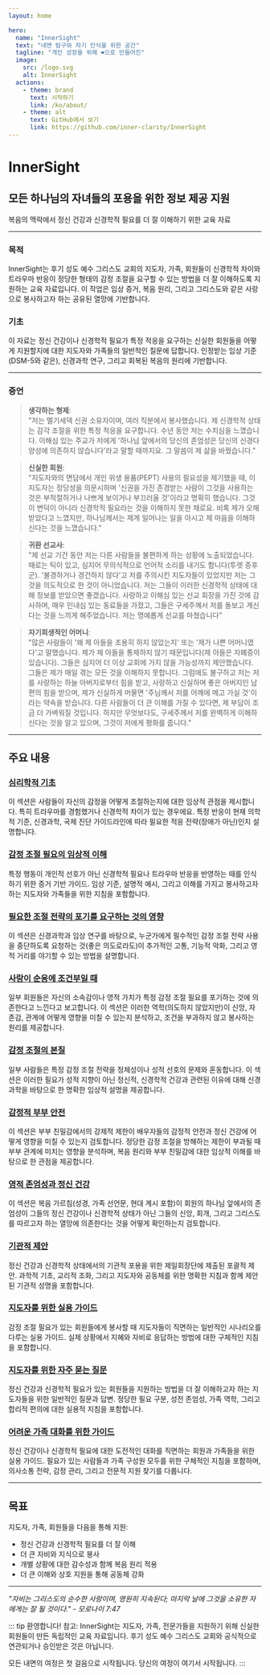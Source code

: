 ```yaml
---
layout: home

hero:
  name: "InnerSight"
  text: "내면 탐구와 자기 인식을 위한 공간"
  tagline: "개인 성장을 위해 ❤️으로 만들어진"
  image:
    src: /logo.svg
    alt: InnerSight
  actions:
    - theme: brand
      text: 시작하기
      link: /ko/about/
    - theme: alt
      text: GitHub에서 보기
      link: https://github.com/inner-clarity/InnerSight
---
```

<!--content -->

<!--<ContenidoActualKo />-->

# InnerSight  
## 모든 하나님의 자녀들의 포용을 위한 정보 제공 지원  

복음의 맥락에서 정신 건강과 신경학적 필요를 더 잘 이해하기 위한 교육 자료

---

### 목적

InnerSight는 후기 성도 예수 그리스도 교회의 지도자, 가족, 회원들이 신경학적 차이와 트라우마 반응이 정당한 형태의 감정 조절을 요구할 수 있는 방법을 더 잘 이해하도록 지원하는 교육 자료입니다. 이 작업은 임상 증거, 복음 원리, 그리고 그리스도와 같은 사랑으로 봉사하고자 하는 공유된 열망에 기반합니다.

### 기초

이 자료는 정신 건강이나 신경학적 필요가 특정 적응을 요구하는 신실한 회원들을 어떻게 지원할지에 대한 지도자와 가족들의 일반적인 질문에 답합니다. 인정받는 임상 기준(DSM-5와 같은), 신경과학 연구, 그리고 회복된 복음의 원리에 기반합니다.

---

### 증언

> **생각하는 형제**: \
> "저는 멜기세덱 신권 소유자이며, 여러 직분에서 봉사했습니다. 제 신경학적 상태는 감각 조절을 위한 특정 적응을 요구합니다. 수년 동안 저는 수치심을 느꼈습니다. 이해심 있는 주교가 저에게 '하나님 앞에서의 당신의 존엄성은 당신의 신경다양성에 의존하지 않습니다'라고 말할 때까지요. 그 말씀이 제 삶을 바꿨습니다."

> **신실한 회원**: \
> "지도자와의 면담에서 개인 위생 용품(PEPT) 사용의 필요성을 제기했을 때, 이 지도자는 정당성을 의문시하며 '신권을 가진 존경받는 사람이 그것을 사용하는 것은 부적절하거나 나쁘게 보이거나 부끄러울 것'이라고 명확히 했습니다. 그것이 변덕이 아니라 신경학적 필요라는 것을 이해하지 못한 채로요. 비록 제가 오해받았다고 느꼈지만, 하나님께서는 제게 일어나는 일을 아시고 제 마음을 이해하신다는 것을 느꼈습니다."

> **귀환 선교사**: \
> "제 선교 기간 동안 저는 다른 사람들을 불편하게 하는 상황에 노출되었습니다. 때로는 틱이 있고, 심지어 무의식적으로 언어적 소리를 내기도 합니다(투렛 증후군). '불경하거나 경건하지 않다'고 저를 주의시킨 지도자들이 있었지만 저는 그것을 의도적으로 한 것이 아니었습니다. 저는 그들이 이러한 신경학적 상태에 대해 정보를 받았으면 좋겠습니다. 사랑하고 이해심 있는 선교 회장을 가진 것에 감사하며, 매우 인내심 있는 동료들을 가졌고, 그들은 구세주께서 저를 돌보고 계신다는 것을 느끼게 해주었습니다. 저는 명예롭게 선교를 마쳤습니다"

> **자기희생적인 어머니**: \
> "많은 사람들이 '왜 제 아들을 조용히 하지 않았는지' 또는 '제가 나쁜 어머니였다'고 말했습니다. 제가 제 아들을 통제하지 않기 때문입니다(제 아들은 자폐증이 있습니다). 그들은 심지어 더 이상 교회에 가지 않을 가능성까지 제안했습니다. 그들은 제가 매일 겪는 모든 것을 이해하지 못합니다. 그럼에도 불구하고 저는 저를 사랑하는 하늘 아버지로부터 힘을 받고, 사랑하고 신실하며 좋은 아버지인 남편의 힘을 받으며, 제가 신실하게 머물면 '주님께서 저를 어깨에 메고 가실 것'이라는 약속을 받습니다. 다른 사람들이 더 큰 이해를 가질 수 있다면, 제 부담이 조금 더 가벼워질 것입니다. 하지만 무엇보다도, 구세주께서 저를 완벽하게 이해하신다는 것을 알고 있으며, 그것이 저에게 평화를 줍니다."

---

## 주요 내용

### [심리학적 기초](/ko/analisis_psicologico_apropiado_v2)
이 섹션은 사람들이 자신의 감정을 어떻게 조절하는지에 대한 임상적 관점을 제시합니다. 특히 트라우마를 경험했거나 신경학적 차이가 있는 경우에요. 특정 반응이 현재 의학적 기준, 신경과학, 국제 진단 가이드라인에 따라 필요한 적응 전략(장애가 아닌)인지 설명합니다.

### [감정 조절 필요의 임상적 이해](/ko/fundamento_cientifico_validacion)
특정 행동이 개인적 선호가 아닌 신경학적 필요나 트라우마 반응을 반영하는 때를 인식하기 위한 증거 기반 가이드. 임상 기준, 설명적 예시, 그리고 이해를 가지고 봉사하고자 하는 지도자와 가족들을 위한 지침을 포함합니다.

### [필요한 조절 전략의 포기를 요구하는 것의 영향](/ko/efectos_de_restricciones_coercitiva)
이 섹션은 신경과학과 임상 연구를 바탕으로, 누군가에게 필수적인 감정 조절 전략 사용을 중단하도록 요청하는 것(좋은 의도로라도)이 추가적인 고통, 기능적 악화, 그리고 영적 거리를 야기할 수 있는 방법을 설명합니다.

### [사랑이 순응에 조건부일 때](/ko/chantaje_emocional)
일부 회원들은 자신의 소속감이나 영적 가치가 특정 감정 조절 필요를 포기하는 것에 의존한다고 느낀다고 보고합니다. 이 섹션은 이러한 역학(의도하지 않았지만)이 신앙, 자존감, 관계에 어떻게 영향을 미칠 수 있는지 분석하고, 조건을 부과하지 않고 봉사하는 원리를 제공합니다.

### [감정 조절의 본질](/ko/naturaleza_regulacion_emocional)
일부 사람들은 특정 감정 조절 전략을 정체성이나 성적 선호의 문제와 혼동합니다. 이 섹션은 이러한 필요가 성적 지향이 아닌 정신적, 신경학적 건강과 관련된 이유에 대해 신경과학을 바탕으로 한 명확한 임상적 설명을 제공합니다.

### [감정적 부부 안전](/ko/seguridad_emocional_conyugal)
이 섹션은 부부 친밀감에서의 강제적 제한이 배우자들의 감정적 안전과 정신 건강에 어떻게 영향을 미칠 수 있는지 검토합니다. 정당한 감정 조절을 방해하는 제한이 부과될 때 부부 관계에 미치는 영향을 분석하며, 복음 원리와 부부 친밀감에 대한 임상적 이해를 바탕으로 한 관점을 제공합니다.

### [영적 존엄성과 정신 건강](/ko/sacerdocio_salud_mental_apropiado_v5)  
이 섹션은 복음 가르침(성경, 가족 선언문, 현대 계시 포함)이 회원의 하나님 앞에서의 존엄성이 그들의 정신 건강이나 신경학적 상태가 아닌 그들의 신앙, 회개, 그리고 그리스도를 따르고자 하는 열망에 의존한다는 것을 어떻게 확인하는지 검토합니다.

### [기관적 제안](/ko/propuesta_v1_esp)
정신 건강과 신경학적 상태에서의 기관적 포용을 위한 제일회장단에 제출된 포괄적 제안. 과학적 기초, 교리적 조화, 그리고 지도자와 공동체를 위한 명확한 지침과 함께 제안된 기관적 성명을 포함합니다.

### [지도자를 위한 실용 가이드](/ko/guia_practica_lideres)
감정 조절 필요가 있는 회원들에게 봉사할 때 지도자들이 직면하는 일반적인 시나리오를 다루는 실용 가이드. 실제 상황에서 지혜와 자비로 응답하는 방법에 대한 구체적인 지침을 포함합니다.

### [지도자를 위한 자주 묻는 질문](/ko/preguntasfrecuentes)
정신 건강과 신경학적 필요가 있는 회원들을 지원하는 방법을 더 잘 이해하고자 하는 지도자들을 위한 일반적인 질문과 답변. 정당한 필요 구분, 성전 존엄성, 가족 역학, 그리고 합리적 편의에 대한 실용적 지침을 포함합니다.

### [어려운 가족 대화를 위한 가이드](/ko/guia_conversacion)
정신 건강이나 신경학적 필요에 대한 도전적인 대화를 직면하는 회원과 가족들을 위한 실용 가이드. 필요가 있는 사람들과 가족 구성원 모두를 위한 구체적인 지침을 포함하며, 의사소통 전략, 감정 관리, 그리고 전문적 지원 찾기를 다룹니다.

---

## 목표

지도자, 가족, 회원들을 다음을 통해 지원:

- 정신 건강과 신경학적 필요를 더 잘 이해
- 더 큰 자비와 지식으로 봉사
- 개별 상황에 대한 감수성과 함께 복음 원리 적용
- 더 큰 이해와 상호 지원을 통해 공동체 강화

---

*"자비는 그리스도의 순수한 사랑이며, 영원히 지속된다; 마지막 날에 그것을 소유한 자에게는 잘 될 것이다." - 모로나이 7:47*

::: tip 환영합니다!
참고: InnerSight는 지도자, 가족, 전문가들을 지원하기 위해 신실한 회원들이 만든 독립적인 교육 자료입니다. 후기 성도 예수 그리스도 교회와 공식적으로 연관되거나 승인받은 것은 아닙니다.

모든 내면의 여정은 첫 걸음으로 시작됩니다. 당신의 여정이 여기서 시작됩니다.
:::